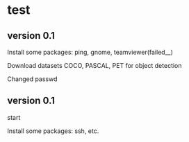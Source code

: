 # test
## version 0.1
Install some packages: ping, gnome, teamviewer(failed__)

Download datasets COCO, PASCAL, PET for object detection

Changed passwd 

## version 0.1
start

Install some packages: ssh, etc.

